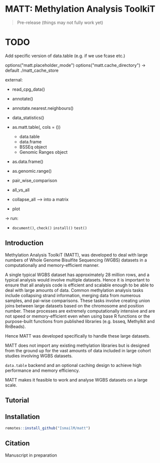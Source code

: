 # MATT: Methylation Analysis ToolkiT

> Pre-release (things may not fully work yet)

# TODO
Add specific version of data.table (e.g. if we use fcase etc.)

options("matt.placeholder_mode")
options("matt.cache_directory") -> default ./matt_cache_store


external: 
* read_cpg_data()

* annotate()
* annotate.nearest.neighbours()

* data_statistics()



* as.matt.table(, cols = ())
  * data.table
  * data.frame
  * BSSEq object
  * Genomic Ranges object
* as.data.frame()
* as.genomic.range()

* pair_wise_comparison
* all_vs_all
* collapse_all --> into a matrix

* plot 




-> run:
- `document()`, `check()` `install()` `test()`




## Introduction


Methylation Analysis ToolkiT (MATT), was developed to deal with large numbers of Whole Genome Bisulfite Sequencing (WGBS) datasets in a computationally and memory-efficient manner.

A single typical WGBS dataset has approximately 28 million rows, and a typical analysis would involve multiple datasets. Hence it is important to ensure that all analysis code is efficient and scalable enough to be able to deal with large amounts of data. Common methylation analysis tasks include collapsing strand information, merging data from numerous samples, and pai-wise comparisons. These tasks involve creating union joins between large datasets based on the chromosome and position number. These processes are extremely computationally intensive and are not speed or memory-efficient even when using base R functions or the purpose-built functions from published libraries (e.g. bsseq, Methylkit and RnBeads).

Hence MATT was developed specifically to handle these large datasets.

MATT does not import any existing methylation libraries but is designed from the ground up for the vast amounts of data included in large cohort studies involving WGBS datasets.

`data.table` backend and an optional caching design to achieve high performance and memory efficiency.

MATT makes it feasible to work and analyse WGBS datasets on a large scale.


## Tutorial




## Installation 

```r
remotes::install_github("IsmailM/matt")
```

## Citation

Manuscript in preparation